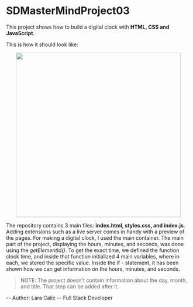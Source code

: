 # SDMasterMindProject03


This project shows how to build a digital clock with **HTML, CSS and JavaScript**. 

This is how it should look like: 
<p align="center">
  <img width="450" height="450" src="https://user-images.githubusercontent.com/81815115/216552171-2cbc632f-0c6d-4e05-ac9e-03925ab61202.png">
</p>

The repository contains 3 main files: **index.html, styles.css, and index.js**. Adding extensions such as a live server comes in handy with a preview of the pages. For making a digital clock, I used the main container. The main part of the project, displaying the hours, minutes, and seconds, was done using the *getElementId()*. To get the exact time, we defined the function clock time, and inside that function initialized 4 main variables, where in each, we stored the specific value. Inside the if - statement, it has been shown how we can get information on the hours, minutes, and seconds. 

> NOTE:  The project doesn't contain information about the day, month, and title. That step can be added after it. 



-- Author: Lara Calic -- Full Stack Developer
